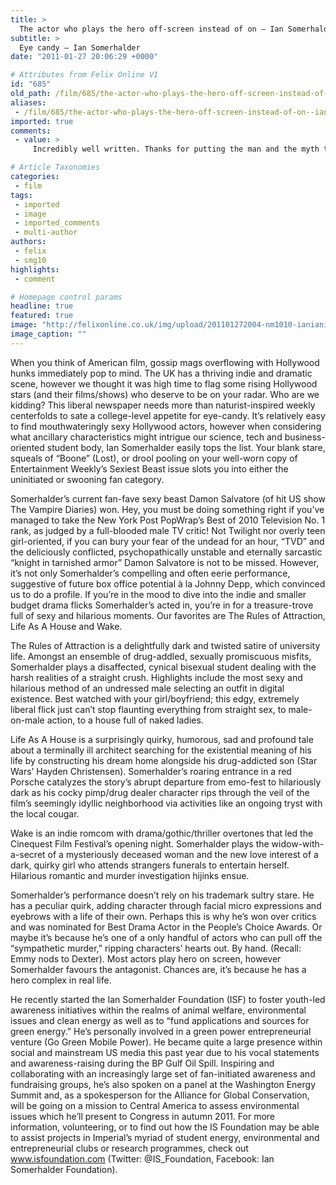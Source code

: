 ```yaml
---
title: >
  The actor who plays the hero off-screen instead of on – Ian Somerhalder
subtitle: >
  Eye candy – Ian Somerhalder
date: "2011-01-27 20:06:29 +0000"

# Attributes from Felix Online V1
id: "685"
old_path: /film/685/the-actor-who-plays-the-hero-off-screen-instead-of-on--ian-somerhalder
aliases:
 - /film/685/the-actor-who-plays-the-hero-off-screen-instead-of-on--ian-somerhalder
imported: true
comments:
 - value: >
     Incredibly well written. Thanks for putting the man and the myth together in one place. He really is a hero!

# Article Taxonomies
categories:
 - film
tags:
 - imported
 - image
 - imported_comments
 - multi-author
authors:
 - felix
 - smg10
highlights:
 - comment

# Homepage control params
headline: true
featured: true
image: "http://felixonline.co.uk/img/upload/201101272004-nm1010-ianiania.jpg"
image_caption: ""
---
```


When you think of American film, gossip mags overflowing with Hollywood hunks immediately pop to mind. The UK has a thriving indie and dramatic scene, however we thought it was high time to flag some rising Hollywood stars (and their films/shows) who deserve to be on your radar. Who are we kidding? This liberal newspaper needs more than naturist-inspired weekly centerfolds to sate a college-level appetite for eye-candy. It’s relatively easy to find mouthwateringly sexy Hollywood actors, however when considering what ancillary characteristics might intrigue our science, tech and business-oriented student body, Ian Somerhalder easily tops the list. Your blank stare, squeals of “Boone” (Lost), or drool pooling on your well-worn copy of Entertainment Weekly’s Sexiest Beast issue slots you into either the uninitiated or swooning fan category.

Somerhalder’s current fan-fave sexy beast Damon Salvatore (of hit US show The Vampire Diaries) won. Hey, you must be doing something right if you’ve managed to take the New York Post PopWrap’s Best of 2010 Television No. 1 rank, as judged by a full-blooded male TV critic! Not Twilight nor overly teen girl-oriented, if you can bury your fear of the undead for an hour, “TVD” and the deliciously conflicted, psychopathically unstable and eternally sarcastic “knight in tarnished armor” Damon Salvatore is not to be missed. However, it’s not only Somerhalder’s compelling and often eerie performance, suggestive of future box office potential à la Johnny Depp, which convinced us to do a profile. If you’re in the mood to dive into the indie and smaller budget drama flicks Somerhalder’s acted in, you’re in for a treasure-trove full of sexy and hilarious moments. Our favorites are The Rules of Attraction, Life As A House and Wake.

The Rules of Attraction is a delightfully dark and twisted satire of university life. Amongst an ensemble of drug-addled, sexually promiscuous misfits, Somerhalder plays a disaffected, cynical bisexual student dealing with the harsh realities of a straight crush. Highlights include the most sexy and hilarious method of an undressed male selecting an outfit in digital existence. Best watched with your girl/boyfriend; this edgy, extremely liberal flick just can’t stop flaunting everything from straight sex, to male-on-male action, to a house full of naked ladies.

Life As A House is a surprisingly quirky, humorous, sad and profound tale about a terminally ill architect searching for the existential meaning of his life by constructing his dream home alongside his drug-addicted son (Star Wars’ Hayden Christensen). Somerhalder’s roaring entrance in a red Porsche catalyzes the story’s abrupt departure from emo-fest to hilariously dark as his cocky pimp/drug dealer character rips through the veil of the film’s seemingly idyllic neighborhood via activities like an ongoing tryst with the local cougar.

Wake is an indie romcom with drama/gothic/thriller overtones that led the Cinequest Film Festival’s opening night. Somerhalder plays the widow-with-a-secret of a mysteriously deceased woman and the new love interest of a dark, quirky girl who attends strangers funerals to entertain herself. Hilarious romantic and murder investigation hijinks ensue.

Somerhalder’s performance doesn’t rely on his trademark sultry stare. He has a peculiar quirk, adding character through facial micro expressions and eyebrows with a life of their own. Perhaps this is why he’s won over critics and was nominated for Best Drama Actor in the People’s Choice Awards. Or maybe it’s because he’s one of a only handful of actors who can pull off the “sympathetic murder,” ripping characters’ hearts out. By hand. (Recall: Emmy nods to Dexter). Most actors play hero on screen, however Somerhalder favours the antagonist. Chances are, it’s because he has a hero complex in real life.

He recently started the Ian Somerhalder Foundation (ISF) to foster youth-led awareness initiatives within the realms of animal welfare, environmental issues and clean energy as well as to “fund applications and sources for green energy.” He’s personally involved in a green power entrepreneurial venture (Go Green Mobile Power). He became quite a large presence within social and mainstream US media this past year due to his vocal statements and awareness-raising during the BP Gulf Oil Spill. Inspiring and collaborating with an increasingly large set of fan-initiated awareness and fundraising groups, he’s also spoken on a panel at the Washington Energy Summit and, as a spokesperson for the Alliance for Global Conservation, will be going on a mission to Central America to assess environmental issues which he’ll present to Congress in autumn 2011. For more information, volunteering, or to find out how the IS Foundation may be able to assist projects in Imperial’s myriad of student energy, environmental and entrepreneurial clubs or research programmes, check out www.isfoundation.com (Twitter: @IS\_Foundation, Facebook: Ian Somerhalder Foundation).
